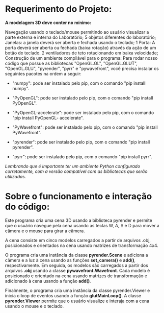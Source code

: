 # Requerimento do Projeto:

**A modelagem 3D deve conter no mínimo:**

Navegação usando o teclado/mouse permitindo ao usuário visualizar a parte externa e interna do Laboratório;
5 objetos diferentes do laboratório;
Janelas: a janela deverá ser aberta e fechada usando o teclado;
1 Porta: A porta deverá ser aberta ou fechada (baixa rotação) através da ação de um botão do teclado.
2 ventiladores de teto rotacionando em baixa velocidade;
Construção de um ambiente compilável para o programa:
Para rodar nosso código que possue as bibliotecas "OpenGL.GL", "OpenGL.GLUT", "OpenGL.GLU", "pyrender", "pyrr" e "pywavefront", você precisa instalar os seguintes pacotes na ordem a seguir:

- "numpy": pode ser instalado pelo pip, com o comando "pip install numpy".

- "PyOpenGL": pode ser instalado pelo pip, com o comando "pip install PyOpenGL".

- "PyOpenGL-accelerate": pode ser instalado pelo pip, com o comando "pip install PyOpenGL- accelerate".

- "PyWavefront": pode ser instalado pelo pip, com o comando "pip install PyWavefront".

- "pyrender": pode ser instalado pelo pip, com o comando "pip install pyrender".

- "pyrr": pode ser instalado pelo pip, com o comando "pip install pyrr".

_Lembrando que é importante ter um ambiente Python configurado corretamente, com a versão compatível com as bibliotecas que serão utilizadas._

# Sobre o funcionamento e interação do código:

Este programa cria uma cena 3D usando a biblioteca pyrender e permite que o usuário navegue pela cena usando as teclas W, A, S e D para mover a câmera e o mouse para girar a câmera.

A cena consiste em cinco modelos carregados a partir de arquivos .obj, posicionados e orientados na cena usando matrizes de transformação 4x4.

O programa cria uma instância da classe **pyrender.Scene** e adiciona a câmera e a luz à cena usando as funções **set_camera()** e **add()**, respectivamente. Em seguida, os modelos são carregados a partir dos arquivos **.obj** usando a classe **pywavefront.Wavefront**. Cada modelo é posicionado e orientado na cena usando matrizes de transformação e adicionado à cena usando a função **add()**.

Finalmente, o programa cria uma instância da classe pyrender.Viewer e inicia o loop de eventos usando a função **glutMainLoop()**. A classe **pyrender.Viewer** permite que o usuário visualize e interaja com a cena usando o mouse e o teclado.
